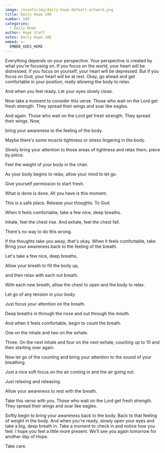 ```yaml
---
image: /assets/img/daily-hope-default-artwork.png
title: Daily Hope 106
number: 106
categories:
  - Daily Hope
author: Hope Staff
notes: Daily Hope 106
embed: >-
  EMBED_GOES_HERE
---
```

Everything depends on your perspective. Your perspective is created by what you're focusing on. If you focus on the world, your heart will be distressed. If you focus on yourself, your heart will be depressed. But if you focus on God, your heart will be at rest. Okay, go ahead and get comfortable in your position, really allowing the body to relax.

And when you feel ready. Let your eyes slowly close.

Now take a moment to consider this verse. Those who wait on the Lord get fresh strength. They spread their wings and soar like eagles.

And again. Those who wait on the Lord get fresh strength. They spread their wings. Now,

bring your awareness to the feeling of the body.

Maybe there's some muscle tightness or stress lingering in the body.

Slowly bring your attention to those areas of tightness and relax them, piece by piece.

Feel the weight of your body in the chair.

As your body begins to relax, allow your mind to let go.

Give yourself permission to start fresh.

What is done is done. All you have is this moment.

This is a safe place. Release your thoughts. To God.

When it feels comfortable, take a few nice, deep breaths.

Inhale, feel the chest rise. And exhale, feel the chest fall.

There's no way to do this wrong.

If the thoughts take you away, that's okay. When it feels comfortable, take Bring your awareness back to the feeling of the breath.

Let's take a few nice, deep breaths.

Allow your breath to fill the body up,

and then relax with each out breath.

With each new breath, allow the chest to open and the body to relax.

Let go of any tension in your body.

Just focus your attention on the breath.

Deep breaths in through the nose and out through the mouth.

And when it feels comfortable, begin to count the breath.

One on the inhale and two on the exhale.

Three. On the next inhale and four on the next exhale, counting up to 10 and then starting over again.

Now let go of the counting and bring your attention to the sound of your breathing.

Just a nice soft focus on the air coming in and the air going out.

Just relaxing and releasing.

Allow your awareness to rest with the breath.

Take this verse with you. Those who wait on the Lord get fresh strength. They spread their wings and soar like eagles.

Softly begin to bring your awareness back to the body. Back to that feeling of weight in the body. And when you're ready, slowly open your eyes and take a big, deep breath in. Take a moment to check in and notice how you feel. I hope you feel a little more present. We'll see you again tomorrow for another day of Hope.

Take care.

